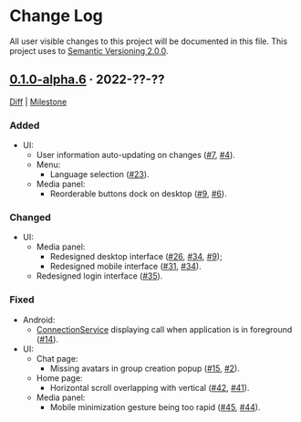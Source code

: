 Change Log
==========

All user visible changes to this project will be documented in this file. This project uses to [Semantic Versioning 2.0.0].




## [0.1.0-alpha.6] · 2022-??-??
[0.1.0-alpha.6]: /../../tree/v0.1.0-alpha.6

[Diff](/../../compare/3aa35d5bf8ba9728f54db7bf4e21425711097cda...v0.1.0-alpha.6) | [Milestone](/../../milestone/1)

### Added

- UI:
    - User information auto-updating on changes ([#7], [#4]).
    - Menu:
        - Language selection ([#23]).
    - Media panel:
        - Reorderable buttons dock on desktop ([#9], [#6]).

### Changed

- UI:
    - Media panel:
        - Redesigned desktop interface ([#26], [#34], [#9]);
        - Redesigned mobile interface ([#31], [#34]).
    - Redesigned login interface ([#35]).

### Fixed

- Android:
    - [ConnectionService] displaying call when application is in foreground ([#14]).
- UI:
    - Chat page:
        - Missing avatars in group creation popup ([#15], [#2]).
    - Home page:
        - Horizontal scroll overlapping with vertical ([#42], [#41]).
    - Media panel:
        - Mobile minimization gesture being too rapid ([#45], [#44]).

[#2]: /../../issues/2
[#4]: /../../issues/4
[#6]: /../../issues/6
[#7]: /../../pull/7
[#9]: /../../pull/9
[#14]: /../../pull/14
[#15]: /../../pull/15
[#23]: /../../pull/23
[#26]: /../../pull/26
[#31]: /../../pull/31
[#34]: /../../pull/34
[#35]: /../../pull/35
[#41]: /../../issues/41
[#42]: /../../pull/42
[#44]: /../../issues/44
[#45]: /../../pull/45




[ConnectionService]: https://developer.android.com/reference/android/telecom/ConnectionService
[Semantic Versioning 2.0.0]: https://semver.org
